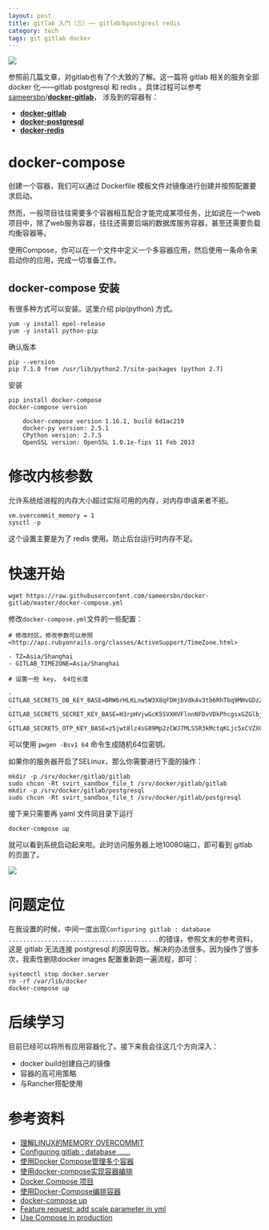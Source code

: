 ```yaml
---
layout: post
title: gitlab 入门（三）—— gitlab与postgresl redis
category: tech
tags: git gitlab docker
---
```

![](https://cdn.kelu.org/blog/tags/gitlab.jpg)

参照前几篇文章，对gitlab也有了个大致的了解。这一篇将 gitlab 相关的服务全部 docker 化——gitlab postgresql 和 redis 。具体过程可以参考 [sameersbn](https://github.com/sameersbn)/**[docker-gitlab](https://github.com/sameersbn/docker-gitlab)**， 涉及到的容器有：

* **[docker-gitlab](https://github.com/sameersbn/docker-gitlab)**
* **[docker-postgresql](https://github.com/sameersbn/docker-postgresql)**
* **[docker-redis](https://github.com/sameersbn/docker-redis)**

# docker-compose

创建一个容器，我们可以通过 Dockerfile 模板文件对镜像进行创建并按照配置要求启动。

然而，一般项目往往需要多个容器相互配合才能完成某项任务，比如说在一个web项目中，除了web服务容器，往往还需要后端的数据库服务容器，甚至还需要负载均衡容器等。

使用Compose，你可以在一个文件中定义一个多容器应用，然后使用一条命令来启动你的应用，完成一切准备工作。

## docker-compose 安装

有很多种方式可以安装。这里介绍 pip(python) 方式。

	yum -y install epel-release 
	yum -y install python-pip

确认版本

	pip --version
	pip 7.1.0 from /usr/lib/python2.7/site-packages (python 2.7)

安装

	pip install docker-compose
	docker-compose version

		docker-compose version 1.16.1, build 6d1ac219
		docker-py version: 2.5.1
		CPython version: 2.7.5
		OpenSSL version: OpenSSL 1.0.1e-fips 11 Feb 2013

# 修改内核参数

允许系统给进程的内存大小超过实际可用的内存，对内存申请来者不拒。

	vm.overcommit_memory = 1
	sysctl -p

这个设置主要是为了 redis 使用。防止后台运行时内存不足。

# 快速开始

	wget https://raw.githubusercontent.com/sameersbn/docker-gitlab/master/docker-compose.yml

修改`docker-compose.yml`文件的一些配置：

	# 修改时区。修改参数可以参照 <http://api.rubyonrails.org/classes/ActiveSupport/TimeZone.html>

	- TZ=Asia/Shanghai
	- GITLAB_TIMEZONE=Asia/Shanghai

	# 设置一些 key， 64位长度

	- GITLAB_SECRETS_DB_KEY_BASE=BRW6rHLKLnw5W3X8qFDHjbVdk4v3tb6RhTbq9MHvGDzZ7jpP2vlxZ9VPMVJLM3cK
	- GITLAB_SECRETS_SECRET_KEY_BASE=H3rpHVjwGcK5SVXHVFlnnNFDvVDkPhcgsxGZGlbjcVXTBb2tFqPR5GG6dNgmnSKc
	- GITLAB_SECRETS_OTP_KEY_BASE=zSjwt8lz4sG89Mp2zCWJ7MLSSR3kMctqKLjc5xCVZXCb9XTfRpHL6CbvBFqrqcgl
	
可以使用 `pwgen -Bsv1 64` 命令生成随机64位密钥。

如果你的服务器开启了SELinux，那么你需要进行下面的操作：
	
	mkdir -p /srv/docker/gitlab/gitlab
	sudo chcon -Rt svirt_sandbox_file_t /srv/docker/gitlab/gitlab
	mkdir -p /srv/docker/gitlab/postgresql
	sudo chcon -Rt svirt_sandbox_file_t /srv/docker/gitlab/postgresql

接下来只需要再 yaml 文件同目录下运行

	docker-compose up

就可以看到系统启动起来啦。此时访问服务器上地10080端口，即可看到 gitlab 的页面了。

![](https://cdn.kelu.org/blog/2017/10/docker-compose.jpg)

# 问题定位

在我设置的时候，中间一度出现`Configuring gitlab : database ..........................................`的错误，参照文末的参考资料，这是 gitlab 无法连接 postgresql 的原因导致。解决的办法很多。因为操作了很多次，我索性删除docker images 配置重新跑一遍流程，即可：

	systemctl stop docker.server
	rm -rf /var/lib/docker
	docker-compose up

# 后续学习

目前已经可以将所有应用容器化了。接下来我会往这几个方向深入：

* docker build创建自己的镜像
* 容器的高可用策略
* 与Rancher搭配使用

# 参考资料

* [理解LINUX的MEMORY OVERCOMMIT](http://linuxperf.com/?p=102)
* [Configuring gitlab : database ...... ](https://github.com/sameersbn/docker-gitlab/issues/999)
* [使用Docker Compose管理多个容器](http://dockone.io/article/834)
* [使用docker-compose实现容器编排](https://www.centos.bz/2017/08/docker-compose-container-choreography/)
* [Docker Compose 项目](http://www.dockerinfo.net/docker-compose-%e9%a1%b9%e7%9b%ae)
* [使用Docker-Compose编排容器](https://www.hi-linux.com/posts/12554.html)
* [docker-compose up](https://docs.docker.com/compose/reference/up/)
* [Feature request: add scale parameter in yml](https://github.com/docker/compose/issues/1661)
* [Use Compose in production](https://docs.docker.com/compose/production/)